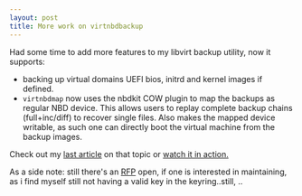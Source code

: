 ```yaml
---
layout: post
title: More work on virtnbdbackup
---
```


Had some time to add more features to my libvirt backup utility, now it
supports:

 * backing up virtual domains UEFI bios, initrd and kernel images if
   defined.
 * `virtnbdmap` now uses the nbdkit COW plugin to map the backups as regular
   NBD device. This allows users to replay complete backup chains
   (full+inc/diff) to recover single files. Also makes the mapped device
   writable, as such one can directly boot the virtual machine from the backup
   images.
   
Check out my [last article](https://abbbi.github.io/debian/) on that
topic or [watch it in action.](https://www.youtube.com/watch?v=dOE0iB-CEGM)

As a side note: still there's an [RFP](https://bugs.debian.org/1003167) open,
if one is interested in maintaining, as i find myself still not having a valid
key in the keyring..still, ..
